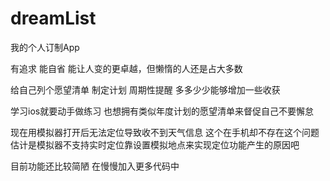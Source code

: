 dreamList
=========

我的个人订制App

有追求 能自省 能让人变的更卓越，但懒惰的人还是占大多数

给自己列个愿望清单 制定计划 周期性提醒 多多少少能够增加一些收获

学习ios就要动手做练习 也想拥有类似年度计划的愿望清单来督促自己不要懈怠

现在用模拟器打开后无法定位导致收不到天气信息 这个在手机却不存在这个问题 估计是模拟器不支持实时定位靠设置模拟地点来实现定位功能产生的原因吧

目前功能还比较简陋 在慢慢加入更多代码中
